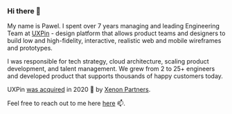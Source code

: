 ### Hi there 👋

<!--
**bauerpl/bauerpl** is a ✨ _special_ ✨ repository because its `README.md` (this file) appears on your GitHub profile.

Here are some ideas to get you started:

- 🔭 I’m currently working on ...
- 🌱 I’m currently learning ...
- 👯 I’m looking to collaborate on ...
- 🤔 I’m looking for help with ...
- 💬 Ask me about ...
-  How to reach me: ...
- 😄 Pronouns: ...
- ⚡ Fun fact: ...
-->

My name is Pawel. I spent over 7 years managing and leading Engineering Team at [UXPin](https://www.uxpin.com) - design platform that allows product teams and designers to build low and high-fidelity, interactive, realistic web and mobile wireframes and prototypes. 

I was responsible for tech strategy, cloud architecture, scaling product development, and talent management. We grew from 2 to 25+ engineers and developed product that supports thousands of happy customers today. 

UXPin [was acquired](https://www.prweb.com/releases/xenon_partners_acquires_uxpin_a_leading_collaborative_design_and_prototyping_platform/prweb17173400.htm) in 2020 🎉 by [Xenon Partners](https://xenon.io).

Feel free to reach out to me here [here](https://neubauer.pl) 📫.
